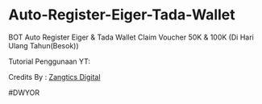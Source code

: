 # Auto-Register-Eiger-Tada-Wallet
BOT Auto Register Eiger & Tada Wallet
Claim Voucher 50K & 100K (Di Hari Ulang Tahun(Besok))

Tutorial Penggunaan YT: 

Credits By : [Zangtics Digital](https://github.com/RCLDevelopers)

#DWYOR
